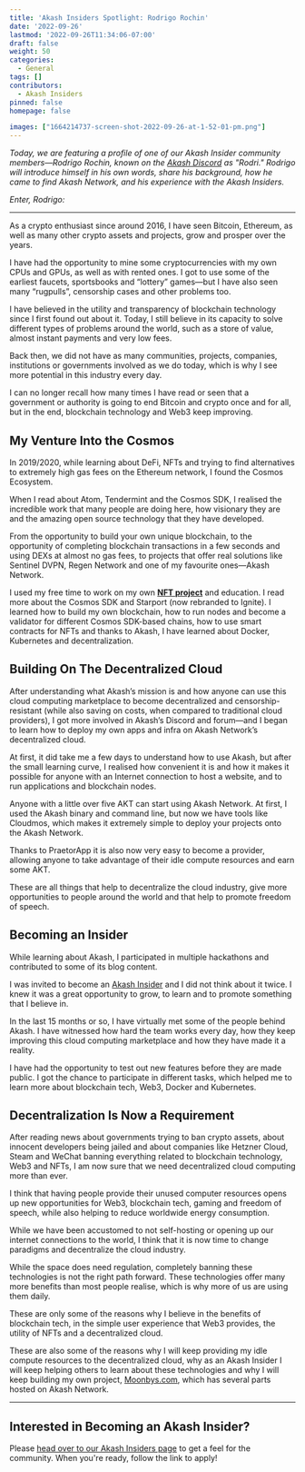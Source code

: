 ```yaml
---
title: 'Akash Insiders Spotlight: Rodrigo Rochin'
date: '2022-09-26'
lastmod: '2022-09-26T11:34:06-07:00'
draft: false
weight: 50
categories:
  - General
tags: []
contributors:
  - Akash Insiders
pinned: false
homepage: false

images: ["1664214737-screen-shot-2022-09-26-at-1-52-01-pm.png"]
---
```

_Today, we are featuring a profile of one of our Akash Insider community members—Rodrigo Rochin, known on the_ [_Akash Discord_](https://discord.com/invite/akash) _as "Rodri." Rodrigo will introduce himself in his own words, share his background, how he came to find Akash Network, and his experience with the Akash Insiders._

_Enter, Rodrigo:_

* * *

As a crypto enthusiast since around 2016, I have seen Bitcoin, Ethereum, as well as many other crypto assets and projects, grow and prosper over the years. 

I have had the opportunity to mine some cryptocurrencies with my own CPUs and GPUs, as well as with rented ones. I got to use some of the earliest faucets, sportsbooks and “lottery” games—but I have also seen many “rugpulls”, censorship cases and other problems too.

I have believed in the utility and transparency of blockchain technology since I first found out about it. Today, I still believe in its capacity to solve different types of problems around the world, such as a store of value, almost instant payments and very low fees. 

Back then, we did not have as many communities, projects, companies, institutions or governments involved as we do today, which is why I see more potential in this industry every day.

I can no longer recall how many times I have read or seen that a government or authority is going to end Bitcoin and crypto once and for all, but in the end, blockchain technology and Web3 keep improving. 

My Venture Into the Cosmos
--------------------------

In 2019/2020, while learning about DeFi, NFTs and trying to find alternatives to extremely high gas fees on the Ethereum network, I found the Cosmos Ecosystem.

When I read about Atom, Tendermint and the Cosmos SDK, I realised the incredible work that many people are doing here, how visionary they are and the amazing open source technology that they have developed. 

From the opportunity to build your own unique blockchain, to the opportunity of completing blockchain transactions in a few seconds and using DEXs at almost no gas fees, to projects that offer real solutions like Sentinel DVPN, Regen Network and one of my favourite ones—Akash Network.

I used my free time to work on my own [**NFT project**](https://www.moonbys.com/) and education. I read more about the Cosmos SDK and Starport (now rebranded to Ignite). I learned how to build my own blockchain, how to run nodes and become a validator for different Cosmos SDK-based chains, how to use smart contracts for NFTs and thanks to Akash, I have learned about Docker, Kubernetes and decentralization.

Building On The Decentralized Cloud
-----------------------------------

After understanding what Akash’s mission is and how anyone can use this cloud computing marketplace to become decentralized and censorship-resistant (while also saving on costs, when compared to traditional cloud providers), I got more involved in Akash’s Discord and forum—and I began to learn how to deploy my own apps and infra on Akash Network’s decentralized cloud. 

At first, it did take me a few days to understand how to use Akash, but after the small learning curve, I realised how convenient it is and how it makes it possible for anyone with an Internet connection to host a website, and to run applications and blockchain nodes. 

Anyone with a little over five AKT can start using Akash Network. At first, I used the Akash binary and command line, but now we have tools like Cloudmos, which makes it extremely simple to deploy your projects onto the Akash Network. 

Thanks to PraetorApp it is also now very easy to become a provider, allowing anyone to take advantage of their idle compute resources and earn some AKT. 

These are all things that help to decentralize the cloud industry, give more opportunities to people around the world and that help to promote freedom of speech.

Becoming an Insider
-------------------

While learning about Akash, I participated in multiple hackathons and contributed to some of its blog content. 

I was invited to become an [Akash Insider](https://akash.network/community#insiders) and I did not think about it twice. I knew it was a great opportunity to grow, to learn and to promote something that I believe in.

In the last 15 months or so, I have virtually met some of the people behind Akash. I have witnessed how hard the team works every day, how they keep improving this cloud computing marketplace and how they have made it a reality. 

I have had the opportunity to test out new features before they are made public. I got the chance to participate in different tasks, which helped me to learn more about blockchain tech, Web3, Docker and Kubernetes.  

Decentralization Is Now a Requirement
-------------------------------------

After reading news about governments trying to ban crypto assets, about innocent developers being jailed and about companies like Hetzner Cloud, Steam and WeChat banning everything related to blockchain technology, Web3 and NFTs, I am now sure that we need decentralized cloud computing more than ever. 

I think that having people provide their unused computer resources opens up new opportunities for Web3, blockchain tech, gaming and freedom of speech, while also helping to reduce worldwide energy consumption.

While we have been accustomed to not self-hosting or opening up our internet connections to the world, I think that it is now time to change paradigms and decentralize the cloud industry. 

While the space does need regulation, completely banning these technologies is not the right path forward. These technologies offer many more benefits than most people realise, which is why more of us are using them daily. 

These are only some of the reasons why I believe in the benefits of blockchain tech, in the simple user experience that Web3 provides, the utility of NFTs and a decentralized cloud. 

These are also some of the reasons why I will keep providing my idle compute resources to the decentralized cloud, why as an Akash Insider I will keep helping others to learn about these technologies and why I will keep building my own project, [Moonbys.com](https://moonbys.com/), which has several parts hosted on Akash Network. 

* * *

Interested in Becoming an Akash Insider?
----------------------------------------

Please [head over to our Akash Insiders page](https://akash.network/community#insiders) to get a feel for the community. When you're ready, follow the link to apply!
